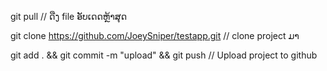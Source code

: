 git pull // ດືງ file ອັບເດດຫຼ້າສຸດ

git clone https://github.com/JoeySniper/testapp.git // clone project ມາ

git add . && git commit -m "upload" && git push      // Upload project to github
